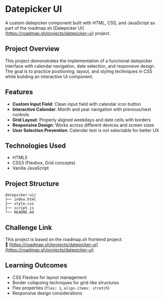 # Datepicker UI

A custom datepicker component built with HTML, CSS, and JavaScript as part of the roadmap.sh [Datepicker UI] (https://roadmap.sh/projects/datepicker-ui) project.

## Project Overview

This project demonstrates the implementation of a functional datepicker interface with calendar navigation, date selection, and responsive design. The goal is to practice positioning, layout, and styling techniques in CSS while building an interactive UI component.

## Features

- **Custom Input Field**: Clean input field with calendar icon button
- **Interactive Calendar**: Month and year navigation with previous/next controls
- **Grid Layout**: Properly aligned weekdays and date cells with borders
- **Responsive Design**: Works across different devices and screen sizes
- **User Selection Prevention**: Calendar text is not selectable for better UX

## Technologies Used

- HTML5
- CSS3 (Flexbox, Grid concepts)
- Vanilla JavaScript

## Project Structure

```
datepicker-ui/
├── index.html
├── style.css
├── script.js
└── README.md
```

## Challenge Link

This project is based on the roadmap.sh frontend project:  
🔗 [https://roadmap.sh/projects/datepicker-ui](https://roadmap.sh/projects/datepicker-ui)

## Learning Outcomes

- CSS Flexbox for layout management
- Border collapsing techniques for grid-like structures
- Flex properties (`flex: 1`, `align-items: stretch`)
- Responsive design considerations
